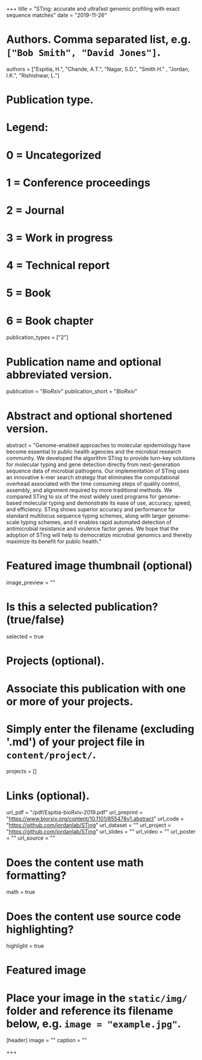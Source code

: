 +++
title = "STing: accurate and ultrafast genomic profiling with exact sequence matches"
date = "2019-11-26"

# Authors. Comma separated list, e.g. `["Bob Smith", "David Jones"]`.
authors = ["Espitia, H.", "Chande, A.T.", "Nagar, S.D.", "Smith H." , "Jordan, I.K.", "Rishishwar, L."]

# Publication type.
# Legend:
# 0 = Uncategorized
# 1 = Conference proceedings
# 2 = Journal
# 3 = Work in progress
# 4 = Technical report
# 5 = Book
# 6 = Book chapter
publication_types = ["2"]

# Publication name and optional abbreviated version.
publication = "*BioRxiv*"
publication_short = "*BioRxiv*"

# Abstract and optional shortened version.
abstract = "Genome-enabled approaches to molecular epidemiology have become essential to public health agencies and the microbial research community. We developed the algorithm STing to provide turn-key solutions for molecular typing and gene detection directly from next-generation sequence data of microbial pathogens. Our implementation of STing uses an innovative k-mer search strategy that eliminates the computational overhead associated with the time consuming steps of quality control, assembly, and alignment required by more traditional methods. We compared STing to six of the most widely used programs for genome-based molecular typing and demonstrate its ease of use, accuracy, speed, and efficiency. STing shows superior accuracy and performance for standard multilocus sequence typing schemes, along with larger genome-scale typing schemes, and it enables rapid automated detection of antimicrobial resistance and virulence factor genes. We hope that the adoption of STing will help to democratize microbial genomics and thereby maximize its benefit for public health."

# Featured image thumbnail (optional)
image_preview = ""

# Is this a selected publication? (true/false)
selected = true

# Projects (optional).
#   Associate this publication with one or more of your projects.
#   Simply enter the filename (excluding '.md') of your project file in `content/project/`.
projects = []

# Links (optional).
url_pdf = "/pdf/Espitia-bioRxiv-2019.pdf"
url_preprint = "https://www.biorxiv.org/content/10.1101/855478v1.abstract"
url_code = "https://github.com/jordanlab/STing"
url_dataset = ""
url_project = "https://github.com/jordanlab/STing"
url_slides = ""
url_video = ""
url_poster = ""
url_source = ""

# Does the content use math formatting?
math = true

# Does the content use source code highlighting?
highlight = true

# Featured image
# Place your image in the `static/img/` folder and reference its filename below, e.g. `image = "example.jpg"`.
[header]
image = ""
caption = ""

+++

